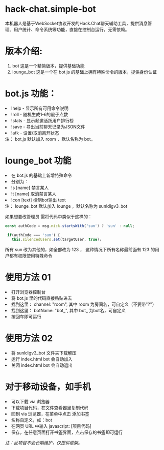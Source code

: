 # hack-chat.simple-bot
本机器人是基于WebSocket协议开发的Hack.Chat聊天辅助工具，提供消息管理、用户统计、命令系统等功能，直接在控制台运行，无需依赖。

# 版本介绍:
1. bot 这是一个精简版本，提供基础功能 
2. lounge_bot 这是一个在 bot.js 的基础上拥有特殊命令的版本，提供身份认证

# bot.js 功能：
<li>!help - 显示所有可用命令说明</li>
<li>!roll - 随机生成1-6的骰子点数</li>
<li>!stats - 显示频道活跃用户排行榜</li>
<li>!save - 导出当前聊天记录为JSON文件</li>
<li>!afk - 设置/取消离开状态</li>
注： bot.js 默认加入 room ，默认名称为 bot_

# lounge_bot 功能
<li>在 bot.js 的基础上新增特殊命令</li>
<li>分别为：</li>
<li>!s [name] 禁言某人</li>
<li>!t [name] 取消禁言某人</li>
<li>!con [text] 控制bot输出 text </li>
注： lounge_bot 默认加入 lounge ，默认名称为 sunldigv3_bot

如果想要改管理员
需将代码中类似于这样的：

 ``` javascript
 const authCode = msg.nick.startsWith('sun') ? 'sun' : null;
  
  if(authCode === 'sun') {
    this.silencedUsers.set(targetUser, true);
```
所有 sun 改为其他的，如全部改为 123 ，
这种情况下所有名称最前面有 123 的用户都有权限使用特殊命令


# 使用方法 01
<li>打开浏览器控制台</li>
<li>将 bot.js 里的代码直接粘贴进去</li>
<li>找到这里： channel: "room",  其中 room 为房间名，可自定义（不要带"?"）</li>
<li>找到这里： botName: "bot_",  其中 bot_ 为bot名，可自定义</li>
<li>按回车即可运行</li>

# 使用方法 02
<li>将 sunldigv3_bot 文件夹下载解压</li>
<li>运行 index.html bot 会自动加入</li>
<li>关闭 index.html bot 会自动退出</li>

# 对于移动设备，如手机
<li>可以下载 via 浏览器</li>
<li>下载项目代码，在文件查看器里复制代码</li>
<li>回到 via 浏览器，在菜单中点击 添加书签 </li>
<li>名称自定义，如：bot</li>
<li>在网页 URL 中输入 javascript: [项目代码]</li>
<li>保存，在任意页面打开书签界面，点击保存的书签即可运行</li>


*注：此项目不会长期维护，仅提供框架。*
